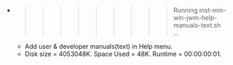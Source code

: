 * >>>>>>>>> Running inst-min-win-jwm-help-manuals-text.sh ...
  * Add user & developer manuals(text) in Help menu.
  * Disk size = 4053048K. Space Used = 48K. Runtime = 00:00:00:01.
